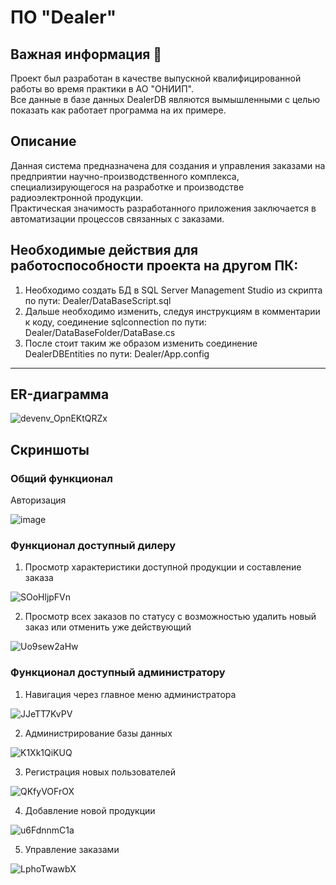 # ПО "Dealer"
## Важная информация :pushpin:
Проект был разработан в качестве выпускной квалифицированной работы во время практики в АО "ОНИИП". <br> Все данные в базе данных DealerDB являются вымышленными с целью показать как работает программа на их примере.
## Описание
Данная система предназначена для создания и управления заказами на предприятии научно-производственного комплекса, специализирующегося на разработке и производстве радиоэлектронной продукции. <br>
Практическая значимость разработанного приложения заключается в автоматизации процессов связанных с заказами.
## Необходимые действия для работоспособности проекта на другом ПК:
1. Необходимо создать БД в SQL Server Management Studio из скрипта по пути: Dealer/DataBaseScript.sql
2. Дальше необходимо изменить, следуя инструкциям в комментарии к коду, соединение sqlconnection по пути: Dealer/DataBaseFolder/DataBase.cs
3. После стоит таким же образом изменить соединение DealerDBEntities по пути: Dealer/App.config
___
## ER-диаграмма

![devenv_OpnEKtQRZx](https://github.com/nevermore-ccg/Dealer/assets/84433601/84cc8567-b88d-4216-a730-05b5d4019665)

   
## Скриншоты

### Общий функционал

Авторизация 

![image](https://github.com/nevermore-ccg/Dealer/assets/84433601/61cc7046-2520-45de-b2c0-9fced4515538)

### Функционал доступный дилеру

1. Просмотр характеристики доступной продукции и составление заказа

![SOoHljpFVn](https://github.com/nevermore-ccg/Dealer/assets/84433601/a337e0aa-07f2-4e2b-aca7-236d22285b24)

2. Просмотр всех заказов по статусу с возможностью удалить новый заказ или отменить уже действующий

![Uo9sew2aHw](https://github.com/nevermore-ccg/Dealer/assets/84433601/9c06ca0d-9ec8-4800-8f46-d2465bc74650)

### Функционал доступный администратору

1. Навигация через главное меню администратора

![JJeTT7KvPV](https://github.com/nevermore-ccg/Dealer/assets/84433601/9f0dc78e-89ca-4a2e-a124-7a0c68c170cc)

2. Администрирование базы данных

![K1Xk1QiKUQ](https://github.com/nevermore-ccg/Dealer/assets/84433601/4b05888f-10a5-4ae5-8e6d-d7ee753b8af0)

3. Регистрация новых пользователей

![QKfyVOFrOX](https://github.com/nevermore-ccg/Dealer/assets/84433601/be591dc8-ebd5-45f7-add8-ee37c8dbc6ce)

4. Добавление новой продукции

![u6FdnnmC1a](https://github.com/nevermore-ccg/Dealer/assets/84433601/c5a7df3d-fe1b-4d63-8dbb-333aa5144176)

5. Управление заказами

![LphoTwawbX](https://github.com/nevermore-ccg/Dealer/assets/84433601/372f6021-ded3-4753-895a-e8c9f0872f10)

